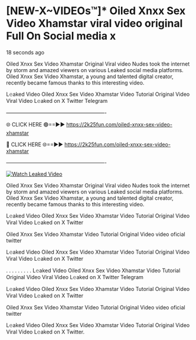 # [NEW-X~VIDEOs™]* Oiled Xnxx Sex Video Xhamstar viral video original Full On Social media x

18 seconds ago

Oiled Xnxx Sex Video Xhamstar Original Viral video Nudes took the internet by storm and amazed viewers on various Leaked social media platforms. Oiled Xnxx Sex Video Xhamstar, a young and talented digital creator, recently became famous thanks to this interesting video.

L𝚎aked Video Oiled Xnxx Sex Video Xhamstar Video Tutorial Original Video Viral Video L𝚎aked on X Twitter Telegram

———————————————————-

🌐 CLICK HERE 🟢==►► https://2k25fun.com/oiled-xnxx-sex-video-xhamstar

🔴 CLICK HERE 🌐==►► https://2k25fun.com/oiled-xnxx-sex-video-xhamstar

———————————————————-

[![Watch Leaked Video](https://miro.medium.com/v2/resize:fit:828/format:webp/1*cilzJN44JGOrTw9NJCrNHA.gif "Watch Leaked Video")](https://2k25fun.com/oiled-xnxx-sex-video-xhamstar)

Oiled Xnxx Sex Video Xhamstar Original Viral video Nudes took the internet by storm and amazed viewers on various Leaked social media platforms. Oiled Xnxx Sex Video Xhamstar, a young and talented digital creator, recently became famous thanks to this interesting video.

L𝚎aked Video Oiled Xnxx Sex Video Xhamstar Video Tutorial Original Video Viral Video L𝚎aked on X Twitter

Oiled Xnxx Sex Video Xhamstar Video Tutorial Original Video video oficial twitter

L𝚎aked Video Oiled Xnxx Sex Video Xhamstar Video Tutorial Original Video Viral Video L𝚎aked on X Twitter

. . . . . . . . . L𝚎aked Video Oiled Xnxx Sex Video Xhamstar Video Tutorial Original Video Viral Video L𝚎aked on X Twitter Telegram

L𝚎aked Video Oiled Xnxx Sex Video Xhamstar Video Tutorial Original Video Viral Video L𝚎aked on X Twitter

Oiled Xnxx Sex Video Xhamstar Video Tutorial Original Video video oficial twitter

L𝚎aked Video Oiled Xnxx Sex Video Xhamstar Video Tutorial Original Video Viral Video L𝚎aked on X Twitter.
